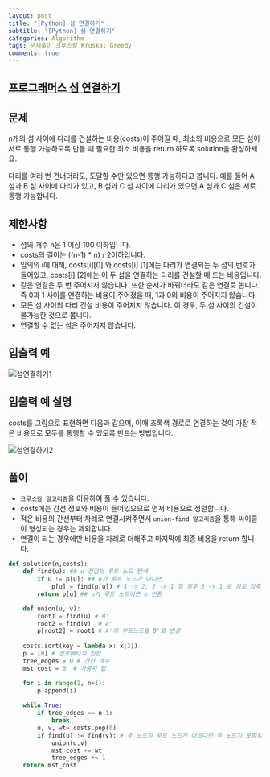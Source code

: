 ```yaml
---  
layout: post  
title: "[Python] 섬 연결하기"  
subtitle: "[Python] 섬 연결하기"  
categories: Algorithm
tags: 문제풀이 크루스칼 Kruskal Greedy
comments: true  
---  
```


## [프로그래머스 섬 연결하기](https://programmers.co.kr/learn/courses/30/lessons/42861)

## 문제

n개의 섬 사이에 다리를 건설하는 비용(costs)이 주어질 때, 최소의 비용으로 모든 섬이 서로 통행 가능하도록 만들 때 필요한 최소 비용을 return 하도록 solution을 완성하세요.

다리를 여러 번 건너더라도, 도달할 수만 있으면 통행 가능하다고 봅니다. 예를 들어 A 섬과 B 섬 사이에 다리가 있고, B 섬과 C 섬 사이에 다리가 있으면 A 섬과 C 섬은 서로 통행 가능합니다.


## 제한사항

- 섬의 개수 n은 1 이상 100 이하입니다.
- costs의 길이는 ((n-1) * n) / 2이하입니다.
- 임의의 i에 대해, costs[i][0] 와 costs[i] [1]에는 다리가 연결되는 두 섬의 번호가 들어있고, costs[i] [2]에는 이 두 섬을 연결하는 다리를 건설할 때 드는 비용입니다.
- 같은 연결은 두 번 주어지지 않습니다. 또한 순서가 바뀌더라도 같은 연결로 봅니다. 즉 0과 1 사이를 연결하는 비용이 주어졌을 때, 1과 0의 비용이 주어지지 않습니다.
- 모든 섬 사이의 다리 건설 비용이 주어지지 않습니다. 이 경우, 두 섬 사이의 건설이 불가능한 것으로 봅니다.
- 연결할 수 없는 섬은 주어지지 않습니다.


## 입출력 예

![섬연결하기1](https://yunsikus.github.io/assets/img/post_img/섬연결하기1.jpg)

## 입출력 예 설명

costs를 그림으로 표현하면 다음과 같으며, 이때 초록색 경로로 연결하는 것이 가장 적은 비용으로 모두를 통행할 수 있도록 만드는 방법입니다.

![섬연결하기2](https://yunsikus.github.io/assets/img/post_img/섬연결하기2.jpg)



## 풀이

- `크루스칼 알고리즘`을 이용하여 풀 수 있습니다. 
- costs에는 간선 정보와 비용이 들어있으므로 먼저 비용으로 정렬합니다. 
- 적은 비용의 간선부터 차례로 연결시켜주면서 `union-find 알고리즘`을 통해 싸이클이 형성되는 경우는 제외합니다. 
- 연결이 되는 경우에만 비용을 차례로 더해주고 마지막에 최종 비용을 return 합니다.


```python
def solution(n,costs):
    def find(u): ## u 정점의 루트 노드 탐색
        if u != p[u]: ## u가 루트 노드가 아니면
            p[u] = find(p[u]) # 3 -> 2, 2 -> 1 일 경우 3 -> 1 로 경로 압축
        return p[u] ## u가 루트 노트이면 u 반환

    def union(u, v):
        root1 = find(u) # B'
        root2 = find(v)  # A'
        p[root2] = root1 # A'의 부모느드를 B'로 변경
        
    costs.sort(key = lambda x: x[2])
    p = [0] # 상호배타적 집합
    tree_edges = 0 # 간선 개수
    mst_cost = 0  # 가중치 합

    for i in range(1, n+1):
        p.append(i)
        
    while True:
        if tree_edges == n-1:
            break
        u, v, wt= costs.pop(0)
        if find(u) != find(v): # 두 노드의 루트 노드가 다르다면 두 노드가 포함되어 있는 집합을 하나로 결합
            union(u,v)
            mst_cost += wt
            tree_edges += 1
    return mst_cost
```